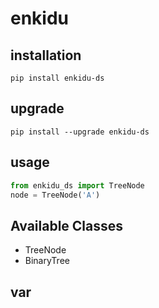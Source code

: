 # enkidu

## installation

`pip install enkidu-ds`

## upgrade

`pip install --upgrade enkidu-ds`

## usage

```python
from enkidu_ds import TreeNode
node = TreeNode('A')
```
## Available Classes
  - TreeNode
  - BinaryTree

## var
